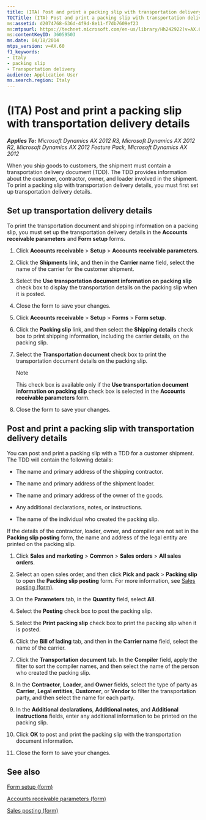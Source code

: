 ```yaml
---
title: (ITA) Post and print a packing slip with transportation delivery details
TOCTitle: (ITA) Post and print a packing slip with transportation delivery details
ms:assetid: d2074768-636d-4f9d-8e11-f7db7609ef23
ms:mtpsurl: https://technet.microsoft.com/en-us/library/Hh242922(v=AX.60)
ms:contentKeyID: 36059503
ms.date: 04/18/2014
mtps_version: v=AX.60
f1_keywords:
- Italy
- packing slip
- Transportation delivery
audience: Application User
ms.search.region: Italy
---
```


# (ITA) Post and print a packing slip with transportation delivery details 


_**Applies To:** Microsoft Dynamics AX 2012 R3, Microsoft Dynamics AX 2012 R2, Microsoft Dynamics AX 2012 Feature Pack, Microsoft Dynamics AX 2012_

When you ship goods to customers, the shipment must contain a transportation delivery document (TDD). The TDD provides information about the customer, contractor, owner, and loader involved in the shipment. To print a packing slip with transportation delivery details, you must first set up transportation delivery details.

## Set up transportation delivery details

To print the transportation document and shipping information on a packing slip, you must set up the transportation delivery details in the **Accounts receivable parameters** and **Form setup** forms.

1.  Click **Accounts receivable** \> **Setup** \> **Accounts receivable parameters**.

2.  Click the **Shipments** link, and then in the **Carrier name** field, select the name of the carrier for the customer shipment.

3.  Select the **Use transportation document information on packing slip** check box to display the transportation details on the packing slip when it is posted.

4.  Close the form to save your changes.

5.  Click **Accounts receivable** \> **Setup** \> **Forms** \> **Form setup**.

6.  Click the **Packing slip** link, and then select the **Shipping details** check box to print shipping information, including the carrier details, on the packing slip.

7.  Select the **Transportation document** check box to print the transportation document details on the packing slip.
    

    > [!NOTE]
    > <P>This check box is available only if the <STRONG>Use transportation document information on packing slip</STRONG> check box is selected in the <STRONG>Accounts receivable parameters</STRONG> form.</P>



8.  Close the form to save your changes.

## Post and print a packing slip with transportation delivery details

You can post and print a packing slip with a TDD for a customer shipment. The TDD will contain the following details:

  - The name and primary address of the shipping contractor.

  - The name and primary address of the shipment loader.

  - The name and primary address of the owner of the goods.

  - Any additional declarations, notes, or instructions.

  - The name of the individual who created the packing slip.

If the details of the contractor, loader, owner, and compiler are not set in the **Packing slip posting** form, the name and address of the legal entity are printed on the packing slip.

1.  Click **Sales and marketing** \> **Common** \> **Sales orders** \> **All sales orders**.

2.  Select an open sales order, and then click **Pick and pack** \> **Packing slip** to open the **Packing slip posting** form. For more information, see [Sales posting (form)](https://technet.microsoft.com/en-us/library/aa550287\(v=ax.60\)).

3.  On the **Parameters** tab, in the **Quantity** field, select **All**.

4.  Select the **Posting** check box to post the packing slip.

5.  Select the **Print packing slip** check box to print the packing slip when it is posted.

6.  Click the **Bill of lading** tab, and then in the **Carrier name** field, select the name of the carrier.

7.  Click the **Transportation document** tab. In the **Compiler** field, apply the filter to sort the compiler names, and then select the name of the person who created the packing slip.

8.  In the **Contractor**, **Loader**, and **Owner** fields, select the type of party as **Carrier**, **Legal entities**, **Customer**, or **Vendor** to filter the transportation party, and then select the name for each party.

9.  In the **Additional declarations**, **Additional notes**, and **Additional instructions** fields, enter any additional information to be printed on the packing slip.

10. Click **OK** to post and print the packing slip with the transportation document information.

11. Close the form to save your changes.

## See also

[Form setup (form)](https://technet.microsoft.com/en-us/library/aa589956\(v=ax.60\))

[Accounts receivable parameters (form)](https://technet.microsoft.com/en-us/library/aa576993\(v=ax.60\))

[Sales posting (form)](https://technet.microsoft.com/en-us/library/aa550287\(v=ax.60\))

  


